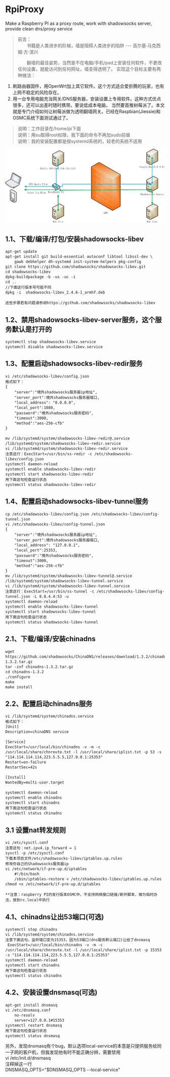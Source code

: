 ﻿# RpiProxy
Make a Raspberry PI as a proxy route, work with shadowsocks server, provide clean dns/proxy service
> 前言：  
> 　　书籍是人类进步的阶梯，墙是阻碍人类进步的陷阱   --- 高尔基·马克西姆·方·滨兴
>  
> 　　翻墙的最佳姿势，当然是不在电脑/手机/pad上安装任何软件，不更改任何设置，就能访问到任何网址，墙变得透明了。
> 实现这个目标主要有两种做法：  
1. 刷路由器固件，用OpenWrt加上其它软件。这个方式适合爱折腾的玩家，也有上网不稳定的风险存在。  
2. 用一台专用电脑充当网关/DNS服务器，安装设置上专用软件。这种方式优点很多，还可以出差时随时携带。要说低成本电脑，
当然要首推树莓派了。本文就是专门介绍如何让树莓派做为透明翻墙网关。已经在Raspbian(Jiessie)和OSMC系统下面测试通过了。

> 说明：工作目录在/home/pi下面  
> 说明：用su取得root权限，我下面的命令不再加sudo前缀  
> 说明：我的安装配置都是按systemd系统的，较老的系统不适用  

![系统架构图](systems.jpg "系统架构图")

## 1.1、下载/编译/打包/安装shadowsocks-libev

    apt-get update  
    apt-get install git build-essential autoconf libtool libssl-dev \  
        gawk debhelper dh-systemd init-system-helpers pkg-config  
    git clone https://github.com/shadowsocks/shadowsocks-libev.git  
    cd shadowsocks-libev  
    dpkg-buildpackage -b -us -uc -i
    cd ..  
    //下面这行版本号可能不同  
    dpkg -i  shadowsocks-libev_2.4.6-1_armhf.deb  

    这些步骤若有问题请参阅https://github.com/shadowsocks/shadowsocks-libev

## 1.2、禁用shadowsocks-libev-server服务，这个服务默认是打开的

    systemctl stop shadowsocks-libev.service
    systemctl disable shadowsocks-libev.service

## 1.3、配置启动shadowsocks-libev-redir服务

    vi /etc/shadowsocks-libev/config.json
    格式如下：
    {
        "server":"境外shadowsocks服务器ip地址",
        "server_port":境外shadowsocks服务器端口,
        "local_address": "0.0.0.0",
        "local_port":1080,
        "password":"境外shadowsocks服务密码",
        "timeout":3000,
        "method":"aes-256-cfb"
    }

    mv /lib/systemd/system/shadowsocks-libev-redir@.service /lib/systemd/system/shadowsocks-libev-redir.service
    vi /lib/systemd/system/shadowsocks-libev-redir.service
    注意这行：ExecStart=/usr/bin/ss-redir -c /etc/shadowsocks-libev/config.json
    systemctl daemon-reload
    systemctl enable shadowsocks-libev-redir
    systemctl start shadowsocks-libev-redir
    用下面这句检查运行状态
    systemctl status shadowsocks-libev-redir

## 1.4、配置启动shadowsocks-libev-tunnel服务

    cp /etc/shadowsocks-libev/config.json /etc/shadowsocks-libev/config-tunnel.json
    vi /etc/shadowsocks-libev/config-tunnel.json
    {
        "server":"境外shadowsocks服务器ip地址",
        "server_port":境外shadowsocks服务器端口,
        "local_address": "127.0.0.1",
        "local_port":25353,
        "password":"境外shadowsocks服务密码",
        "timeout":3000,
        "method":"aes-256-cfb"
    }
    mv /lib/systemd/system/shadowsocks-libev-tunnel@.service /lib/systemd/system/shadowsocks-libev-tunnel.service
    vi /lib/systemd/system/shadowsocks-libev-tunnel.service
    注意这行：ExecStart=/usr/bin/ss-tunnel -c /etc/shadowsocks-libev/config-tunnel.json -L 8.8.4.4:53 -u
    systemctl daemon-reload
    systemctl enable shadowsocks-libev-tunnel
    systemctl start shadowsocks-libev-tunnel
    用下面这句检查运行状态
    systemctl status shadowsocks-libev-tunnel

## 2.1、下载/编译/安装chinadns

    wget https://github.com/shadowsocks/ChinaDNS/releases/download/1.3.2/chinadns-1.3.2.tar.gz
    tar -zxf chinadns-1.3.2.tar.gz
    cd chinadns-1.3.2
    ./configure
    make
    make install

## 2.2、配置启动chinadns服务

    vi /lib/systemd/system/chinadns.service
    格式如下：
    [Unit]
    Description=chinaDNS service
    
    [Service]
    ExecStart=/usr/local/bin/chinadns -v -m -c /usr/local/share/chnroute.txt -l /usr/local/share/iplist.txt -p 53 -s "114.114.114.114,223.5.5.5,127.0.0.1:25353"
    Restart=on-failure
    RestartSec=42s
    
    [Install]
    WantedBy=multi-user.target

    systemctl daemon-reload
    systemctl enable chinadns
    systemctl start chinadns
    用下面这句检查运行状态
    systemctl status chinadns

## 3.1 设置nat转发规则

    vi /etc/sysctl.conf
    注意这句：net.ipv4.ip_forward = 1
    sysctl -p /etc/sysctl.conf
    下载本项目文件/etc/shadowsocks-libev/iptables.up.rules
    修改你自己的Shadowsocks服务器ip
    vi /etc/network/if-pre-up.d/iptables
        #!/bin/bash
        /sbin/iptables-restore < /etc/shadowsocks-libev/iptables.up.rules
    chmod +x /etc/network/if-pre-up.d/iptables

    **注意：raspberry PI的发行版本OSMC中，不支持网络接口链接/断开脚本，做为临时办法，放到rc.local中执行

## 4.1、chinadns让出53端口(可选)

    systemctl stop chinadns
    vi /lib/systemd/system/chinadns.service
    注意下面这句，监听端口变为15353，因为53端口(dns服务默认端口)让给了dnsmasq
     ExecStart=/usr/local/bin/chinadns -v -m -c /usr/local/share/chnroute.txt -l /usr/local/share/iplist.txt -p 15353 -s "114.114.114.114,223.5.5.5,127.0.0.1:25353"
    systemctl daemon-reload
    systemctl start chinadns
    用下面这句检查运行状态
    systemctl status chinadns

## 4.2、安装设置dnsmasq(可选)

    apt-get install dnsmasq
    vi /etc/dnsmasq.conf
        no-resolv
        server=127.0.0.1#15353
    systemctl restart dnsmasq
    用下面这句检查运行状态
    systemctl status dnsmasq

另外，发现dnsmasq有个bug，默认选项local-service的本意是只提供服务给同一子网的客户机，但我发现他有时不能正确分辨，需要禁用  
     vi /etc/init.d/dnsmasq  
    注释掉这一行  
    DNSMASQ_OPTS="$DNSMASQ_OPTS --local-service"  


